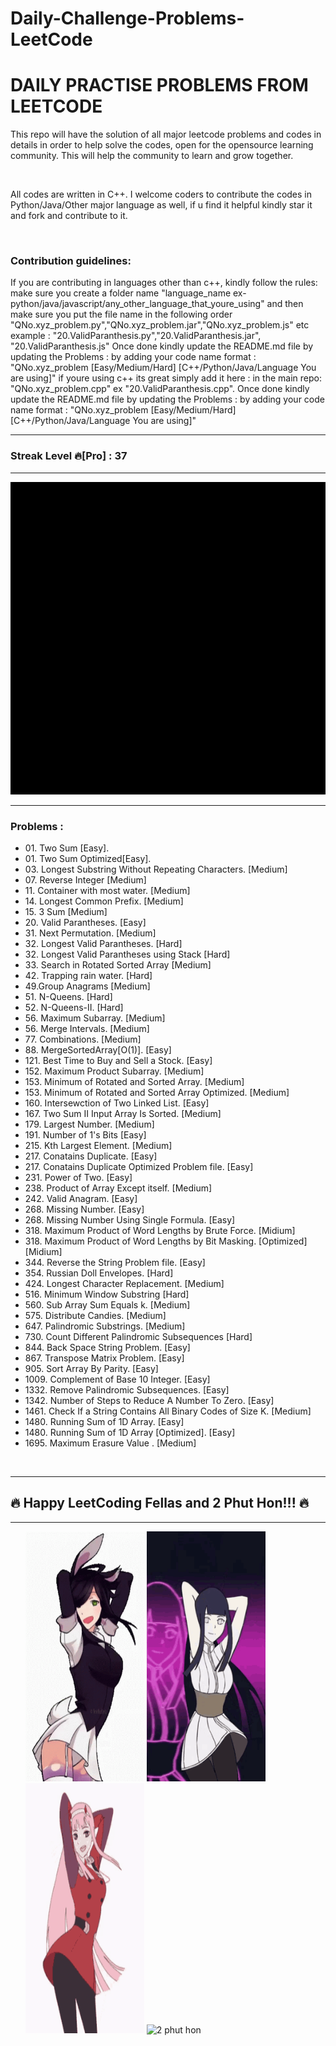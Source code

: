 # Daily-Challenge-Problems-LeetCode
<h1>DAILY PRACTISE PROBLEMS FROM LEETCODE</h1>
<p>This repo will have the solution of all major leetcode problems and codes in details in order to help solve the codes, open for the opensource learning community. This will help the community to learn and grow together.</p><br><p>All codes are written in C++. I welcome coders to contribute the codes in Python/Java/Other major language as well, if u find it helpful kindly star it and fork and contribute to it.</p><br>

<h3>Contribution guidelines:</h3>
<p>
If you are contributing in languages other than c++, kindly follow the rules:
make sure you create a folder name "language_name ex-python/java/javascript/any_other_language_that_youre_using" and then make sure you put the file name in the following order "QNo.xyz_problem.py","QNo.xyz_problem.jar","QNo.xyz_problem.js" etc example :
"20.ValidParanthesis.py","20.ValidParanthesis.jar", "20.ValidParanthesis.js"
Once done kindly update the README.md file by updating the Problems : by adding your code name format : "QNo.xyz_problem [Easy/Medium/Hard] [C++/Python/Java/Language You are using]" 
if youre using c++ its great simply add it here : in the main repo:
"QNo.xyz_problem.cpp" ex "20.ValidParanthesis.cpp".
Once done kindly update the README.md file by updating the Problems : by adding your code name format : "QNo.xyz_problem [Easy/Medium/Hard] [C++/Python/Java/Language You are using]" 
</p>

<hr>

<h3>Streak Level 🔥[Pro] : 37</h3>

<hr>

<img src="https://github.com/frostbyte012/Daily-Problems-LeetCode/blob/main/leetcode-dance-2phut-hon/anime-anime-girl.gif" alt="2 phut hon" width="1000" height="500">

<hr>

<h3>Problems :</h3>

<ul>
<li>01. Two Sum [Easy].</li>
<li>01. Two Sum Optimized[Easy].</li>
<li>03. Longest Substring Without Repeating Characters. [Medium]</li>
<li>07. Reverse Integer [Medium]</li>
<li>11. Container with most water. [Medium]</li>
<li>14. Longest Common Prefix. [Medium]</li>
<li>15. 3 Sum [Medium]</li>
<li>20. Valid Parantheses. [Easy]</li>
<li>31. Next Permutation. [Medium]</li>
<li>32. Longest Valid Parantheses. [Hard]</li>
<li>32. Longest Valid Parantheses using Stack [Hard] </li>
<li>33. Search in Rotated Sorted Array [Medium] </li>
<li>42. Trapping rain water. [Hard]</li>
<li>49.Group Anagrams [Medium]</li>
<li>51. N-Queens. [Hard] </li>
<li>52. N-Queens-II. [Hard] </li>
<li>56. Maximum Subarray. [Medium] </li>
<li>56. Merge Intervals. [Medium] </li>
<li>77. Combinations. [Medium]</li>
<li>88. MergeSortedArray[O(1)]. [Easy] </li>
<li>121. Best Time to Buy and Sell a Stock. [Easy] </li>
<li>152. Maximum Product Subarray. [Medium] </li>
<li>153. Minimum of Rotated and Sorted Array. [Medium] </li>
<li>153. Minimum of Rotated and Sorted Array Optimized. [Medium] </li>
<li>160. Intersewction of Two Linked List. [Easy] </li>
<li>167. Two Sum II Input Array Is Sorted. [Medium] </li>
<li>179. Largest Number. [Medium] </li>
<li>191. Number of 1's Bits  [Easy]</li>
<li>215. Kth Largest Element.  [Medium]</li>
<li>217. Conatains Duplicate.  [Easy]</li>
<li>217. Conatains Duplicate Optimized Problem file. [Easy]</li>
<li>231. Power of Two. [Easy]</li>
<li>238. Product of Array Except itself. [Medium]</li>
<li>242. Valid Anagram. [Easy]</li>
<li>268. Missing Number.  [Easy]</li>
<li>268. Missing Number Using Single Formula.  [Easy]</li>
<li>318. Maximum Product of Word Lengths by Brute Force.  [Midium]</li>
<li>318. Maximum Product of Word Lengths by Bit Masking.  [Optimized][Midium]</li>
<li>344. Reverse the String Problem file. [Easy] </li>
<li>354. Russian Doll Envelopes. [Hard] </li>
<li>424. Longest Character Replacement. [Medium]</li>
<li>516. Minimum Window Substring [Hard]</li>
<li>560. Sub Array Sum Equals k. [Medium] </li>
<li>575. Distribute Candies. [Medium] </li>
<li>647. Palindromic Substrings. [Medium]</li>
<li>730. Count Different Palindromic Subsequences [Hard]</li>
<li>844. Back Space String Problem. [Easy]</li>
<li>867. Transpose Matrix Problem. [Easy]</li>
<li>905. Sort Array By Parity. [Easy] </li>
<li>1009. Complement of Base 10 Integer. [Easy] </li>
<li>1332. Remove Palindromic Subsequences. [Easy] </li>
<li>1342. Number of Steps to Reduce A Number To Zero. [Easy] </li>
<li>1461. Check If a String Contains All Binary Codes of Size K. [Medium]</li>
<li>1480. Running Sum of 1D Array. [Easy]</li>
<li>1480. Running Sum of 1D Array [Optimized]. [Easy]</li>
<li>1695. Maximum Erasure Value . [Medium]</li>
</ul>
<br>
<hr>
<h2>🔥 Happy LeetCoding Fellas and 2 Phut Hon!!! 🔥</h2>
<hr>

<ul>
<img src="https://github.com/frostbyte012/Daily-Problems-LeetCode/blob/main/leetcode-dance-2phut-hon/conejita-dance.gif" alt="2 phut hon"  width="190" height="400">
<img src="https://github.com/frostbyte012/Daily-Problems-LeetCode/blob/main/leetcode-dance-2phut-hon/hinata-naruto.gif" alt="2 phut hon"  width="190" height="400">
<img src="https://github.com/frostbyte012/Daily-Problems-LeetCode/blob/main/leetcode-dance-2phut-hon/zero-two-code002.gif" alt="2 phut hon" width="190" height="400">
<img src="https://github.com/frostbyte012/Daily-Problems-LeetCode/blob/main/leetcode-dance-2phut-hon/anime-dancing.gif" alt="2 phut hon" width="190" height="400">
</ul>


